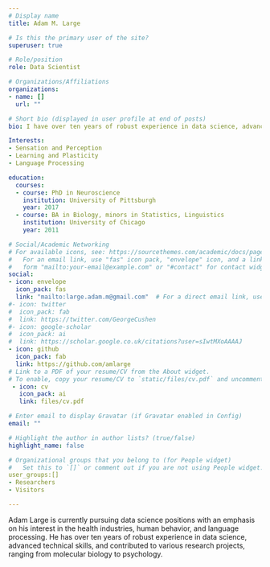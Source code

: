 ```yaml
---
# Display name
title: Adam M. Large

# Is this the primary user of the site?
superuser: true

# Role/position
role: Data Scientist

# Organizations/Affiliations
organizations:
- name: []
  url: ""

# Short bio (displayed in user profile at end of posts)
bio: I have over ten years of robust experience in data science, advanced technical skills, and contributed to various research projects, ranging from molecular biology to psychology

Interests:
- Sensation and Perception
- Learning and Plasticity
- Language Processing

education:
  courses:
  - course: PhD in Neuroscience
    institution: University of Pittsburgh
    year: 2017
  - course: BA in Biology, minors in Statistics, Linguistics
    institution: University of Chicago
    year: 2011

# Social/Academic Networking
# For available icons, see: https://sourcethemes.com/academic/docs/page-builder/#icons
#   For an email link, use "fas" icon pack, "envelope" icon, and a link in the
#   form "mailto:your-email@example.com" or "#contact" for contact widget.
social:
- icon: envelope
  icon_pack: fas
  link: "mailto:large.adam.m@gmail.com"  # For a direct email link, use "mailto:test@example.org".
#- icon: twitter
#  icon_pack: fab
#  link: https://twitter.com/GeorgeCushen
#- icon: google-scholar
#  icon_pack: ai
#  link: https://scholar.google.co.uk/citations?user=sIwtMXoAAAAJ
- icon: github
  icon_pack: fab
  link: https://github.com/amlarge
# Link to a PDF of your resume/CV from the About widget.
# To enable, copy your resume/CV to `static/files/cv.pdf` and uncomment the lines below.
 - icon: cv
   icon_pack: ai
   link: files/cv.pdf

# Enter email to display Gravatar (if Gravatar enabled in Config)
email: ""

# Highlight the author in author lists? (true/false)
highlight_name: false

# Organizational groups that you belong to (for People widget)
#   Set this to `[]` or comment out if you are not using People widget.
user_groups:[]
- Researchers
- Visitors

---
```


Adam Large is currently pursuing data science positions with an emphasis on his interest in the health industries, human behavior, and language processing. He has over ten years of robust experience in data science, advanced technical skills, and contributed to various research projects, ranging from molecular biology to psychology. 
